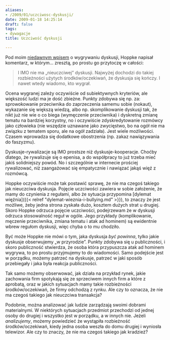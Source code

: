 ```yaml
---
aliases:
- /2009/01/uczciwosc-dyskusji/
date: 2009-01-18 14:25:14
draft: false
tags:
- dywagacje
title: Uczciwość dyskusji

---
```


Pod moim [niedawnym wpisem](/2009/01/kto-wygral-dyskusje/)
o wygrywaniu dyskusji, Hoppke napisał komentarz, w którym...  zresztą, po prostu
go przytoczę w całości:

> I IMO nie ma „nieuczciwej” dyskusji. Najwyżej dochodzi do takiej rozbieżności
> użytych środków/oczekiwań, że dyskusja się kończy. I nawet wtedy wiadomo, kto
> wygrał.  

Ocena wygranej zależy oczywiście od subiektywnych kryteriów, ale większość
ludzi ma je dość zbieżne. Punkty zdobywa się np. za: sprowokowanie przeciwnika
do zaprzeczenia samemu sobie (nokaut), wykazanie się większą wiedzą, albo np.
skomplikowanie dyskusji tak, że nikt już nie wie o co biega (wymęczenie
przeciwnika) i dyskretną zmianę tematu na bardziej korzystny, no i oczywiście
zdyskredytowanie rozmówcy jako człowieka (nie wszędzie uznawane jako
zwycięstwo, bo na ogół nie ma związku z tematem sporu, ale na ogół zadziała).
Jest wiele możliwości. Czasem wprowadza się dodatkowe obostrzenia (np. zakaz
nawiązywania do faszyzmu).  
  
Dyskusje-rywalizacje są IMO prostsze niż dyskusje-kooperacje. Choćby dlatego,
że rywalizuje się o epenisa, a do współpracy to już trzeba mieć jakiś
solidniejszy powód. No i szczególnie w internecie prościej rywalizować, niż
zaangażować się empatycznie i nawiązać jakąś więź z rozmówcą.

Hoppke oczywiście może tak postawić sprawę, że nie ma czegoś takiego jak
nieuczciwa dyskusja. Pojęcie uczciwości zawiera w sobie założenie, że mamy do
czynienia z regułami, albo że sytuacja przypomina [dylemat więźnia]({{< relref
"dylemat-wieznia-i-bullying.md" >}}), to znaczy że jest możliwe, żeby jedna
strona zyskała dużo, kosztem dużych strat u drugiej. Skoro Hoppke odrzuca
pojęcie uczciwości, podejrzewam że w dyskusji odrzuca stosowalność reguł
w ogóle. Jego przykłady (komplikowanie, męczenie przeciwnika, zmiana tematu
i atak ad hominem) są ewidentnie wbrew regułom dyskusji, więc chyba o to mu
chodziło.

Być może Hoppke nie mówi o tym, jaka dyskusja _być powinna_, tylko jakie
dyskusje obserwujemy „w przyrodzie”. Punkty zdobywa się u publiczności, i
skoro publiczność stwierdza, że osoba która przypuszcza atak ad hominem
wygrywa, to po prostu przyjmujemy to do wiadomości. Samo podejście jest w
porządku, możemy patrzeć na dyskusje, patrzeć w jaki sposób przebiegały i jaka
była reakcja publiczności.

Tak samo możemy obserwować, jak działa na przykład rynek, jakie zachowania
firm spotykają się ze sprzeciwem innych firm a które z aprobatą, oraz w jakich
sytuacjach mamy takie rozbieżności środków/oczekiwań, że firmy odchodzą z
rynku. Ale czy to oznacza, że nie ma czegoś takiego jak nieuczciwa transakcja?

Podobnie, można analizować jak ludzie zarządzają swoimi dobrami materialnymi.
W niektórych sytuacjach przedmiot przechodzi od jednej osoby do drugiej i
wszystko jest w porządku, a w innych nie. Jeżeli _analizujemy_, możemy
powiedzieć że wystąpiła rozbieżność środków/oczekiwań, kiedy jedna osoba
weszła do domu drugiej i wyniosła telewizor. Ale czy to znaczy, że nie ma
czegoś takiego jak kradzież?
